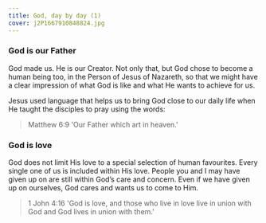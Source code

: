 ```yaml
---
title: God, day by day (1)
cover: j2P1667910848824.jpg
---
```


### God is our Father

God made us. He is our Creator. Not only that, but God chose to become a human being too, in the Person of Jesus of Nazareth, so that we might have a clear impression of what God is like and what He wants to achieve for us. 

Jesus used language that helps us to bring God close to our daily life when He taught the disciples to pray using the words:

> <callout>Matthew 6:9</callout>
> 'Our Father which art in heaven.'

### God is love

God does not limit His love to a special selection of human favourites. Every single one of us is included within His love. People you and I may have given up on are still within God’s care and concern. Even if we have given up on ourselves, God cares and wants us to come to Him.

> <callout>1 John 4:16</callout>
> 'God is love, and those who live in love live in union with God and God lives in union with them.'